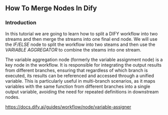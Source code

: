 ## How To Merge Nodes In Dify

### Introduction

In this tutorial we are going to learn how to split a DIFY workflow into two streams and then merge the streams into one final end node. We will use the *IF/ELSE* node to split the workflow into two steams and then use the *VARIABLE AGGREGATOR* to combine the steams into one stream.

The variable aggregation node (formerly the variable assignment node) is a key node in the workflow. It is responsible for integrating the output results from different branches, ensuring that regardless of which branch is executed, its results can be referenced and accessed through a unified variable. This is particularly useful in multi-branch scenarios, as it maps variables with the same function from different branches into a single output variable, avoiding the need for repeated definitions in downstream nodes.

https://docs.dify.ai/guides/workflow/node/variable-assigner

